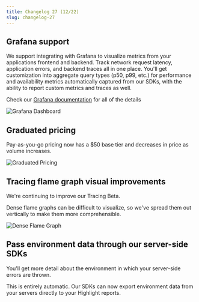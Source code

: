 ```yaml
---
title: Changelog 27 (12/22)
slug: changelog-27
---
```


## Grafana support

We support integrating with Grafana to visualize metrics from your applications frontend and backend. Track network request latency, application errors, and backend traces all in one place. You'll get customization into aggregate query types (p50, p99, etc.) for performance and availability metrics automatically captured from our SDKs, with the ability to report custom metrics and traces as well.

Check our [Grafana documentation](https://www.highlight.io/docs/general/integrations/grafana-integration) for all of the details

![Grafana Dashboard](/images/changelog/27/grafana.jpg)


## Graduated pricing

Pay-as-you-go pricing now has a $50 base tier and decreases in price as volume increases.

![Graduated Pricing](/images/changelog/27/graduated-pricing.png)


## Tracing flame graph visual improvements

We're continuing to improve our Tracing Beta.

Dense flame graphs can be difficult to visualize, so we've spread them out vertically to make them more comprehensible.

![Dense Flame Graph](/images/changelog/27/dense-flame-graph.png)


## Pass environment data through our server-side SDKs

You'll get more detail about the environment in which your server-side errors are thrown. 

This is entirely automatic. Our SDKs can now export environment data from your servers directly to your Highlight reports.

